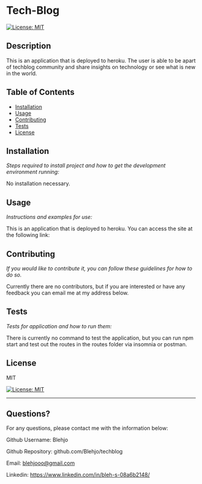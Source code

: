 # Tech-Blog

  [![License: MIT](https://img.shields.io/badge/License-MIT-yellow.svg)](https://opensource.org/licenses/MIT)
  
  
  ## Description 
  
  
  This is an application that is deployed to heroku. The user is able to be apart of techblog community and share insights on technology or see what is new in the world.

  ## Table of Contents
  * [Installation](#installation)
  * [Usage](#usage)
  * [Contributing](#contributing)
  * [Tests](#tests)
  * [License](#license)
  
  ## Installation
  
  *Steps required to install project and how to get the development environment running:*
  
  No installation necessary.
  
  ## Usage 
  
  *Instructions and examples for use:*
  
  This is an application that is deployed to heroku.  You can access the site at the following link: 
  
  ## Contributing
  
  *If you would like to contribute it, you can follow these guidelines for how to do so.*
  
  Currently there are no contributors, but if you are interested or have any feedback you can email me at my address below.
  
  ## Tests
  
  *Tests for application and how to run them:*
  
  There is currently no command to test the application, but you can run npm start and test out the routes in the routes folder via insomnia or postman.
  
  ## License
  
  
  MIT

  [![License: MIT](https://img.shields.io/badge/License-MIT-yellow.svg)](https://opensource.org/licenses/MIT)
  
  ---
  
  ## Questions?
  
  
  For any questions, please contact me with the information below:
  
  
  Github Username: Blehjo

  Github Repository: github.com/Blehjo/techblog

  Email: blehjooo@gmail.com

  Linkedin: https://www.linkedin.com/in/bleh-s-08a6b2148/

  